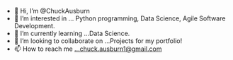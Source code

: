 - 👋 Hi, I’m @ChuckAusburn
- 👀 I’m interested in ... Python programming, Data Science, Agile Software Development.
- 🌱 I’m currently learning ...Data Science. 
- 💞️ I’m looking to collaborate on ...Projects for my portfolio! 
- 📫 How to reach me ...chuck.ausburn1@gmail.com

<!---
ChuckAusburn/ChuckAusburn is a ✨ special ✨ repository because its `README.md` (this file) appears on your GitHub profile.
You can click the Preview link to take a look at your changes.
--->
